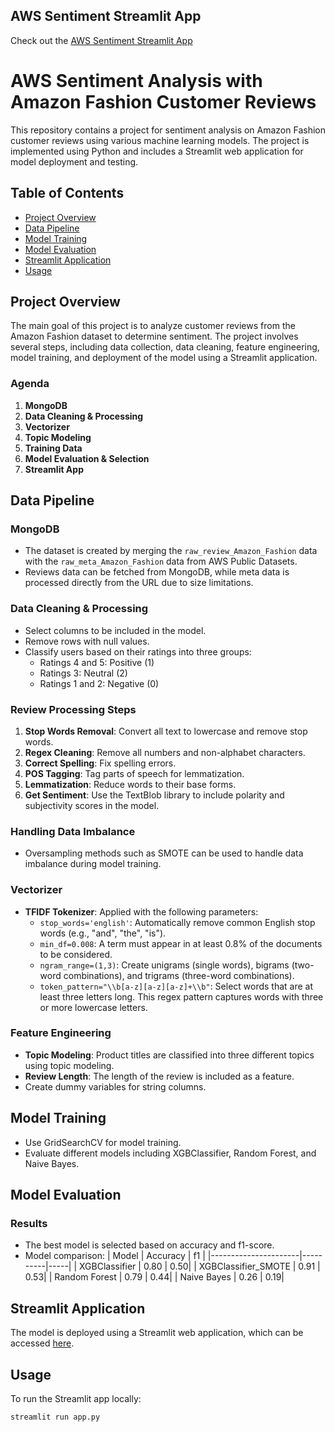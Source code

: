 ## AWS Sentiment Streamlit App

Check out the [AWS Sentiment Streamlit App](https://awsentiment.streamlit.app/)

# AWS Sentiment Analysis with Amazon Fashion Customer Reviews

This repository contains a project for sentiment analysis on Amazon Fashion customer reviews using various machine learning models. The project is implemented using Python and includes a Streamlit web application for model deployment and testing.

## Table of Contents
- [Project Overview](#project-overview)
- [Data Pipeline](#data-pipeline)
- [Model Training](#model-training)
- [Model Evaluation](#model-evaluation)
- [Streamlit Application](#streamlit-application)
- [Usage](#usage)


## Project Overview

The main goal of this project is to analyze customer reviews from the Amazon Fashion dataset to determine sentiment. The project involves several steps, including data collection, data cleaning, feature engineering, model training, and deployment of the model using a Streamlit application.

### Agenda
1. **MongoDB**
2. **Data Cleaning & Processing**
3. **Vectorizer**
4. **Topic Modeling**
5. **Training Data**
6. **Model Evaluation & Selection**
7. **Streamlit App**

## Data Pipeline

### MongoDB
- The dataset is created by merging the `raw_review_Amazon_Fashion` data with the `raw_meta_Amazon_Fashion` data from AWS Public Datasets.
- Reviews data can be fetched from MongoDB, while meta data is processed directly from the URL due to size limitations.

### Data Cleaning & Processing
- Select columns to be included in the model.
- Remove rows with null values.
- Classify users based on their ratings into three groups:
  - Ratings 4 and 5: Positive (1)
  - Ratings 3: Neutral (2)
  - Ratings 1 and 2: Negative (0)

### Review Processing Steps
1. **Stop Words Removal**: Convert all text to lowercase and remove stop words.
2. **Regex Cleaning**: Remove all numbers and non-alphabet characters.
3. **Correct Spelling**: Fix spelling errors.
4. **POS Tagging**: Tag parts of speech for lemmatization.
5. **Lemmatization**: Reduce words to their base forms.
6. **Get Sentiment**: Use the TextBlob library to include polarity and subjectivity scores in the model.

### Handling Data Imbalance
- Oversampling methods such as SMOTE can be used to handle data imbalance during model training.

### Vectorizer
- **TFIDF Tokenizer**: Applied with the following parameters:
  - `stop_words='english'`: Automatically remove common English stop words (e.g., "and", "the", "is").
  - `min_df=0.008`: A term must appear in at least 0.8% of the documents to be considered.
  - `ngram_range=(1,3)`: Create unigrams (single words), bigrams (two-word combinations), and trigrams (three-word combinations).
  - `token_pattern="\\b[a-z][a-z][a-z]+\\b"`: Select words that are at least three letters long. This regex pattern captures words with three or more lowercase letters.

### Feature Engineering
- **Topic Modeling**: Product titles are classified into three different topics using topic modeling.
- **Review Length**: The length of the review is included as a feature.
- Create dummy variables for string columns.

## Model Training
- Use GridSearchCV for model training.
- Evaluate different models including XGBClassifier, Random Forest, and Naive Bayes.

## Model Evaluation

### Results
- The best model is selected based on accuracy and f1-score.
- Model comparison:
  | Model                | Accuracy | f1  |
  |----------------------|----------|-----|
  | XGBClassifier        | 0.80     | 0.50|
  | XGBClassifier_SMOTE  | 0.91     | 0.53|
  | Random Forest        | 0.79     | 0.44|
  | Naive Bayes          | 0.26     | 0.19|

## Streamlit Application

The model is deployed using a Streamlit web application, which can be accessed [here](https://awsentiment.streamlit.app/).

## Usage

To run the Streamlit app locally:
```sh
streamlit run app.py
